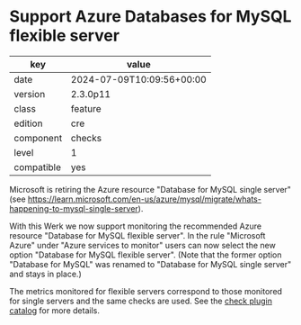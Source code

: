 [//]: # (werk v2)
# Support Azure Databases for MySQL flexible server

key        | value
---------- | ---
date       | 2024-07-09T10:09:56+00:00
version    | 2.3.0p11
class      | feature
edition    | cre
component  | checks
level      | 1
compatible | yes

Microsoft is retiring the Azure resource "Database for MySQL single server" (see https://learn.microsoft.com/en-us/azure/mysql/migrate/whats-happening-to-mysql-single-server).

With this Werk we now support monitoring the recommended Azure resource "Database for MySQL flexible server".
In the rule "Microsoft Azure" under "Azure services to monitor" users can now select the new option "Database for MySQL flexible server".
(Note that the former option "Database for MySQL" was renamed to "Database for MySQL single server" and stays in place.)

The metrics monitored for flexible servers correspond to those monitored for single servers and the same checks are used.
See the [check plugin catalog](https://checkmk.com/integrations?distributions%5B%5D=check_mk&distributions%5B%5D=check_mk_cloud&search=azure_mysql) for more details.

